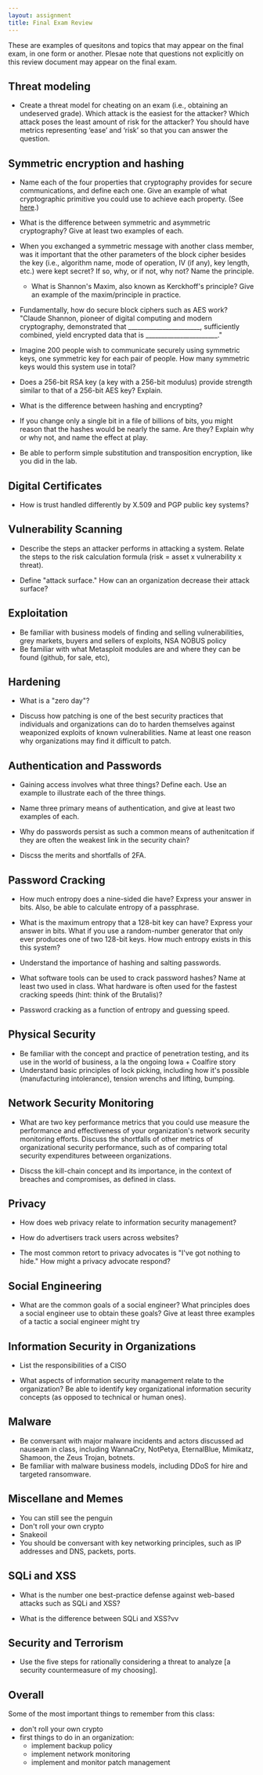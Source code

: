 ```yaml
---
layout: assignment
title: Final Exam Review
---
```


These are examples of quesitons and topics that may appear on the final exam, in one form or another. Plesae note that questions not explicitly on this review document may appear on the final exam.


## Threat modeling

* Create a threat model for cheating on an exam (i.e., obtaining an undeserved grade). Which attack is the easiest for the attacker? Which attack poses the least amount of risk for the attacker? You should have metrics representing ‘ease’ and ‘risk’ so that you can answer the question.


## Symmetric encryption and hashing

* Name each of the four properties that cryptography provides for secure communications, and define each one. Give an example of what cryptographic primitive you could use to achieve each property. (See [here](https://en.wikipedia.org/wiki/Cryptographic_primitive#Commonly_used_primitives).)

* What is the difference between symmetric and asymmetric cryptography? Give at least two examples of each.

* When you exchanged a symmetric message with another class member, was it important that the other parameters of the block cipher besides the key (i.e., algorithm name, mode of operation, IV (if any), key length, etc.) were kept secret? If so, why, or if not, why not? Name the principle.

    * What is Shannon's Maxim, also known as Kerckhoff's principle? Give an example of the maxim/principle in practice. 

* Fundamentally, how do secure block ciphers such as AES work? "Claude Shannon, pioneer of digital computing and modern cryptography, demonstrated that \_\_\_\_\_\_\_\_\_\_\_\_\_\_\_\_\_\_\_\_\_\_\_, sufficiently combined, yield encrypted data that is \_\_\_\_\_\_\_\_\_\_\_\_\_\_\_\_\_\_\_\_\_\_\_."

* Imagine 200 people wish to communicate securely using symmetric keys, one symmetric key for each pair of people. How many symmetric keys would this system use in total?

* Does a 256-bit RSA key (a key with a 256-bit modulus) provide strength similar to that of a 256-bit AES key? Explain.

* What is the difference between hashing and encrypting?

* If you change only a single bit in a file of billions of bits, you might reason that the hashes would be nearly the same. Are they? Explain why or why not, and name the effect at play.

* Be able to perform simple substitution and transposition encryption, like you did in the lab.


## Digital Certificates

* How is trust handled differently by X.509 and PGP public key systems?


## Vulnerability Scanning

* Describe the steps an attacker performs in attacking a system. Relate the steps to the risk calculation formula (risk = asset x vulnerability x threat). 

* Define "attack surface." How can an organization decrease their attack surface?


## Exploitation

* Be familiar with business models of finding and selling vulnerabilities, grey markets, buyers and sellers of exploits, NSA NOBUS policy
* Be familiar with what Metasploit modules are and where they can be found (github, for sale, etc), 



## Hardening

* What is a "zero day"?

* Discuss how patching is one of the best security practices that individuals and organizations can do to harden themselves against weaponized exploits of known vulnerabilities. Name at least one reason why organizations may find it difficult to patch.


## Authentication and Passwords

* Gaining access involves what three things? Define each. Use an example to illustrate each of the three things.

* Name three primary means of authentication, and give at least two examples of each.

* Why do passwords persist as such a common means of authenitcation if they are often the weakest link in the security chain?

* Discss the merits and shortfalls of 2FA.




## Password Cracking

* How much entropy does a nine-sided die have? Express your answer in bits. Also, be able to calculate entropy of a passphrase.

* What is the maximum entropy that a 128-bit key can have? Express your answer in bits. What if you use a random-number generator that only ever produces one of two 128-bit keys. How much entropy exists in this this system?

* Understand the importance of hashing and salting passwords.

* What software tools can be used to crack password hashes? Name at least two used in class. What hardware is often used for the fastest cracking speeds (hint: think of the Brutalis)?

* Password cracking as a function of entropy and guessing speed.


## Physical Security

* Be familiar with the concept and practice of penetration testing, and its use in the world of business, a la the ongoing Iowa + Coalfire story
* Understand basic principles of lock picking, including how it's possible (manufacturing intolerance), tension wrenchs and lifting, bumping.



## Network Security Monitoring

* What are two key performance metrics that you could use measure the performance and effectiveness of your organization's network security monitoring efforts. Discuss the shortfalls of other metrics of organizational security performance, such as of comparing total security expenditures betweeen organizations.

* Discss the kill-chain concept and its importance, in the context of breaches and compromises, as defined in class.


## Privacy

* How does web privacy relate to information security management?

* How do advertisers track users across websites?

* The most common retort to privacy advocates is "I've got nothing to hide." How might a privacy advocate respond?


## Social Engineering

* What are the common goals of a social engineer? What principles does a social engineer use to obtain these goals? Give at least three examples of a tactic a social engineer might try


## Information Security in Organizations

* List the responsibilities of a CISO

* What aspects of information security management relate to the organization? Be able to identify key organizational information security concepts (as opposed to technical or human ones).


## Malware

* Be conversant with major malware incidents and actors discussed ad nauseam in class, including WannaCry, NotPetya, EternalBlue, Mimikatz, Shamoon, the Zeus Trojan, botnets.
* Be familiar with malware business models, including DDoS for hire and targeted ransomware.



## Miscellane and Memes

* You can still see the penguin
* Don't roll your own crypto
* Snakeoil
* You should be conversant with key networking principles, such as IP addresses and DNS, packets, ports.


## SQLi and XSS

* What is the number one best-practice defense against web-based attacks such as SQLi and XSS? 

* What is the difference between SQLi and XSS?vv


## Security and Terrorism

* Use the five steps for rationally considering a threat to analyze [a security countermeasure of my choosing].


## Overall

Some of the most important things to remember from this class:
	
* don't roll your own crypto
* first things to do in an organization:
    * implement backup policy
    * implement network monitoring
    * implement and monitor patch management
